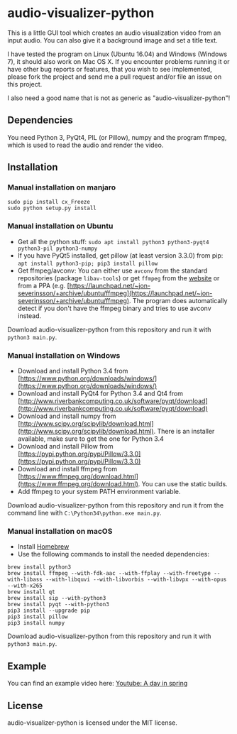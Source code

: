 audio-visualizer-python
=======================

This is a little GUI tool which creates an audio visualization video from an input audio.
You can also give it a background image and set a title text.

I have tested the program on Linux (Ubuntu 16.04) and Windows (Windows 7), it should also work on Mac OS X. If you encounter problems
running it or have other bug reports or features, that you wish to see implemented, please fork the project and send me a pull request and/or file an issue on this project.

I also need a good name that is not as generic as "audio-visualizer-python"!

Dependencies
------------
You need Python 3, PyQt4, PIL (or Pillow), numpy and the program ffmpeg, which is used to read the audio and render the video.

Installation
------------
### Manual installation on manjaro

```
sudo pip install cx_Freeze
sudo python setup.py install
```

### Manual installation on Ubuntu
* Get all the python stuff: `sudo apt install python3 python3-pyqt4 python3-pil python3-numpy`
* If you have PyQt5 installed, get pillow (at least version 3.3.0) from pip: `apt install python3-pip; pip3 install pillow`
* Get ffmpeg/avconv:
You can either use `avconv` from the standard repositories (package `libav-tools`) or get `ffmpeg` from the [website](http://ffmpeg.org/) or from a PPA (e.g. [https://launchpad.net/~jon-severinsson/+archive/ubuntu/ffmpeg](https://launchpad.net/~jon-severinsson/+archive/ubuntu/ffmpeg). The program does automatically detect if you don't have the ffmpeg binary and tries to use avconv instead.

Download audio-visualizer-python from this repository and run it with `python3 main.py`.

### Manual installation on Windows
* Download and install Python 3.4 from [https://www.python.org/downloads/windows/](https://www.python.org/downloads/windows/)
* Download and install PyQt4 for Python 3.4 and Qt4 from [http://www.riverbankcomputing.co.uk/software/pyqt/download](http://www.riverbankcomputing.co.uk/software/pyqt/download)
* Download and install numpy from [http://www.scipy.org/scipylib/download.html](http://www.scipy.org/scipylib/download.html). There is an installer available, make sure to get the one for Python 3.4
* Download and install Pillow from [https://pypi.python.org/pypi/Pillow/3.3.0](https://pypi.python.org/pypi/Pillow/3.3.0)
* Download and install ffmpeg from [https://www.ffmpeg.org/download.html](https://www.ffmpeg.org/download.html). You can use the static builds.
* Add ffmpeg to your system PATH environment variable.

Download audio-visualizer-python from this repository and run it from the command line with `C:\Python34\python.exe main.py`.

### Manual installation on macOS

* Install [Homebrew](http://brew.sh/)
* Use the following commands to install the needed dependencies:

```
brew install python3
brew install ffmpeg --with-fdk-aac --with-ffplay --with-freetype --with-libass --with-libquvi --with-libvorbis --with-libvpx --with-opus --with-x265
brew install qt
brew install sip --with-python3
brew install pyqt --with-python3
pip3 install --upgrade pip
pip3 install pillow
pip3 install numpy
```

Download audio-visualizer-python from this repository and run it with `python3 main.py`.

Example
-------
You can find an example video here:
[Youtube: A day in spring](https://www.youtube.com/watch?v=-M3jR1NuJHM)

License
-------
audio-visualizer-python is licensed under the MIT license.
